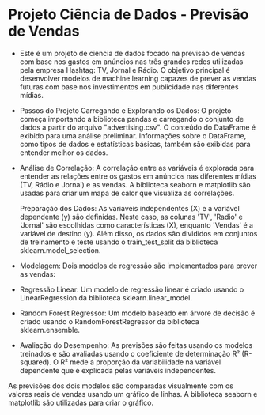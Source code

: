 # Projeto Ciência de Dados - Previsão de Vendas

- Este é um projeto de ciência de dados focado na previsão de vendas com base nos gastos
   em anúncios nas três grandes redes utilizadas pela empresa Hashtag: TV, Jornal e Rádio.
   O objetivo principal é desenvolver modelos de machine learning capazes de prever as vendas futuras com base nos investimentos em publicidade nas diferentes mídias.

 - Passos do Projeto
    Carregando e Explorando os Dados:
    O projeto começa importando a biblioteca pandas e carregando o conjunto de dados a partir do arquivo "advertising.csv". O conteúdo do DataFrame é exibido para uma análise preliminar. Informações sobre o DataFrame, como tipos de dados e estatísticas básicas, também são exibidas para entender melhor os dados.

- Análise de Correlação:
    A correlação entre as variáveis é explorada para entender as relações entre os gastos em anúncios nas diferentes mídias (TV, Rádio e Jornal) e as vendas.
    A biblioteca seaborn e matplotlib são usadas para criar um mapa de calor que visualiza as correlações.

  Preparação dos Dados:
    As variáveis independentes (X) e a variável dependente (y) são definidas.
    Neste caso, as colunas 'TV', 'Radio' e 'Jornal' são escolhidas como características (X), enquanto 'Vendas' é a variável de destino (y).
     Além disso, os dados são divididos em conjuntos de treinamento e teste usando o train_test_split da biblioteca sklearn.model_selection.

- Modelagem:
   Dois modelos de regressão são implementados para prever as vendas:

- Regressão Linear: Um modelo de regressão linear é criado usando o LinearRegression da biblioteca sklearn.linear_model.
- Random Forest Regressor: Um modelo baseado em árvore de decisão é criado usando o RandomForestRegressor da biblioteca sklearn.ensemble.
 
- Avaliação do Desempenho:
    As previsões são feitas usando os modelos treinados e são avaliadas usando o coeficiente de determinação R² (R-squared). O R² mede a proporção da variabilidade na variável dependente que é explicada pelas variáveis independentes.


As previsões dos dois modelos são comparadas visualmente com os valores reais de vendas usando um gráfico de linhas. A biblioteca seaborn e matplotlib são utilizadas para criar o gráfico.
